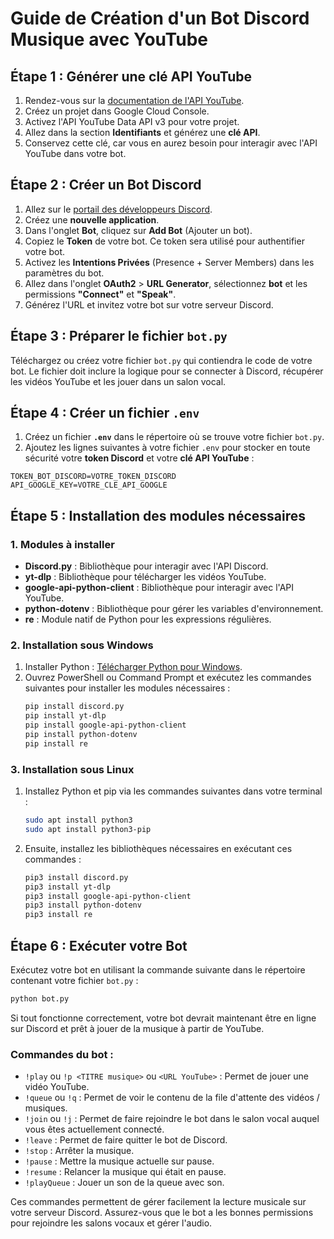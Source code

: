 # Guide de Création d'un Bot Discord Musique avec YouTube

## Étape 1 : Générer une clé API YouTube

1. Rendez-vous sur la [documentation de l'API YouTube](https://developers.google.com/youtube/v3/getting-started?hl=fr).
2. Créez un projet dans Google Cloud Console.
3. Activez l'API YouTube Data API v3 pour votre projet.
4. Allez dans la section **Identifiants** et générez une **clé API**.
5. Conservez cette clé, car vous en aurez besoin pour interagir avec l'API YouTube dans votre bot.

## Étape 2 : Créer un Bot Discord

1. Allez sur le [portail des développeurs Discord](https://discord.com/developers/docs/intro).
2. Créez une **nouvelle application**.
3. Dans l'onglet **Bot**, cliquez sur **Add Bot** (Ajouter un bot).
4. Copiez le **Token** de votre bot. Ce token sera utilisé pour authentifier votre bot.
5. Activez les **Intentions Privées** (Presence + Server Members) dans les paramètres du bot.
6. Allez dans l'onglet **OAuth2** > **URL Generator**, sélectionnez **bot** et les permissions **"Connect"** et **"Speak"**.
7. Générez l'URL et invitez votre bot sur votre serveur Discord.

## Étape 3 : Préparer le fichier `bot.py`

Téléchargez ou créez votre fichier `bot.py` qui contiendra le code de votre bot. Le fichier doit inclure la logique pour se connecter à Discord, récupérer les vidéos YouTube et les jouer dans un salon vocal.

## Étape 4 : Créer un fichier `.env`

1. Créez un fichier **`.env`** dans le répertoire où se trouve votre fichier `bot.py`.
2. Ajoutez les lignes suivantes à votre fichier `.env` pour stocker en toute sécurité votre **token Discord** et votre **clé API YouTube** :

```env
TOKEN_BOT_DISCORD=VOTRE_TOKEN_DISCORD
API_GOOGLE_KEY=VOTRE_CLE_API_GOOGLE
```

## Étape 5 : Installation des modules nécessaires

### 1. Modules à installer
- **Discord.py** : Bibliothèque pour interagir avec l'API Discord.
- **yt-dlp** : Bibliothèque pour télécharger les vidéos YouTube.
- **google-api-python-client** : Bibliothèque pour interagir avec l'API YouTube.
- **python-dotenv** : Bibliothèque pour gérer les variables d'environnement.
- **re** : Module natif de Python pour les expressions régulières.

### 2. Installation sous Windows
1. Installer Python : [Télécharger Python pour Windows](https://www.python.org/downloads/windows/).
2. Ouvrez PowerShell ou Command Prompt et exécutez les commandes suivantes pour installer les modules nécessaires :
    ```bash
    pip install discord.py
    pip install yt-dlp
    pip install google-api-python-client
    pip install python-dotenv
    pip install re
    ```

### 3. Installation sous Linux
1. Installez Python et pip via les commandes suivantes dans votre terminal :
    ```bash
    sudo apt install python3
    sudo apt install python3-pip
    ```
2. Ensuite, installez les bibliothèques nécessaires en exécutant ces commandes :
    ```bash
    pip3 install discord.py
    pip3 install yt-dlp
    pip3 install google-api-python-client
    pip3 install python-dotenv
    pip3 install re
    ```

## Étape 6 : Exécuter votre Bot
Exécutez votre bot en utilisant la commande suivante dans le répertoire contenant votre fichier `bot.py` :
```bash
python bot.py
```
Si tout fonctionne correctement, votre bot devrait maintenant être en ligne sur Discord et prêt à jouer de la musique à partir de YouTube.

### Commandes du bot :
- `!play` ou `!p <TITRE musique>` ou `<URL YouTube>` : Permet de jouer une vidéo YouTube.
- `!queue` ou `!q` : Permet de voir le contenu de la file d'attente des vidéos / musiques.
- `!join` ou `!j` : Permet de faire rejoindre le bot dans le salon vocal auquel vous êtes actuellement connecté.
- `!leave` : Permet de faire quitter le bot de Discord.
- `!stop` : Arrêter la musique.
- `!pause` : Mettre la musique actuelle sur pause.
- `!resume` : Relancer la musique qui était en pause.
- `!playQueue` : Jouer un son de la queue avec son.

Ces commandes permettent de gérer facilement la lecture musicale sur votre serveur Discord. Assurez-vous que le bot a les bonnes permissions pour rejoindre les salons vocaux et gérer l'audio.
